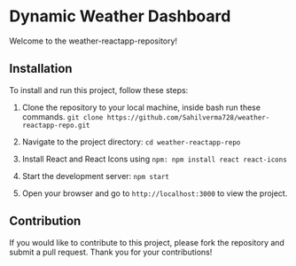 
# Dynamic Weather Dashboard

Welcome to the weather-reactapp-repository!

## Installation
To install and run this project, follow these steps:
1. Clone the repository to your local machine, inside bash run these commands.
```git clone https://github.com/Sahilverma728/weather-reactapp-repo.git```

2. Navigate to the project directory:
```cd weather-reactapp-repo```

3. Install React and React Icons using
```npm: npm install react react-icons```

4. Start the development server:
```npm start```

5. Open your browser and go to ```http://localhost:3000``` to view the project.

## Contribution
If you would like to contribute to this project, please fork the repository and submit a pull request. Thank you for your contributions!
